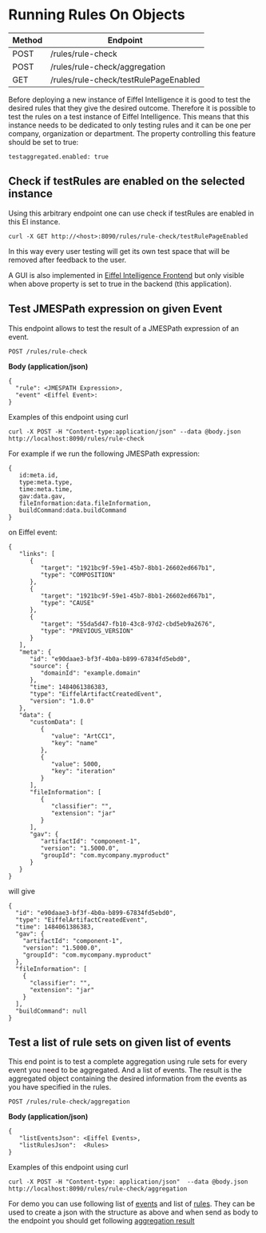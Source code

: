 # Running Rules On Objects

|Method|Endpoint             |
|------|---------------------|
|POST |/rules/rule-check|
|POST | /rules/rule-check/aggregation|
|GET | /rules/rule-check/testRulePageEnabled |


Before deploying a new instance of Eiffel Intelligence it is good to test the
desired rules that they give the desired outcome. Therefore it is possible to
test the rules on a test instance of Eiffel Intelligence. This means that this
instance needs to be dedicated to only testing rules and it can be one per
company, organization or department. The property controlling this feature
should be set to true:

    testaggregated.enabled: true

## Check if testRules are enabled on the selected instance

Using this arbitrary endpoint one can use check if testRules are enabled in this EI instance.

    curl -X GET http://<host>:8090/rules/rule-check/testRulePageEnabled


In this way every user testing will get its own test space that will be removed
after feedback to the user.

A GUI is also implemented in [Eiffel Intelligence Frontend](https://github.com/Ericsson/eiffel-intelligence-frontend) but only visible when above property is set to true in the backend (this application).

## Test JMESPath expression on given Event

This endpoint allows to test the result of a JMESPath expression of an event.

    POST /rules/rule-check

**Body (application/json)**

    {
      "rule": <JMESPATH Expression>,
      "event" <Eiffel Event>:
    }

Examples of this endpoint using curl

    curl -X POST -H "Content-type:application/json" --data @body.json http://localhost:8090/rules/rule-check

For example if we run the following JMESPath expression:

    {
       id:meta.id,
       type:meta.type,
       time:meta.time,
       gav:data.gav,
       fileInformation:data.fileInformation,
       buildCommand:data.buildCommand
    }


on Eiffel event:

    {
       "links": [
          {
             "target": "1921bc9f-59e1-45b7-8bb1-26602ed667b1",
             "type": "COMPOSITION"
          },
          {
             "target": "1921bc9f-59e1-45b7-8bb1-26602ed667b1",
             "type": "CAUSE"
          },
          {
             "target": "55da5d47-fb10-43c8-97d2-cbd5eb9a2676",
             "type": "PREVIOUS_VERSION"
          }
       ],
       "meta": {
          "id": "e90daae3-bf3f-4b0a-b899-67834fd5ebd0",
          "source": {
             "domainId": "example.domain"
          },
          "time": 1484061386383,
          "type": "EiffelArtifactCreatedEvent",
          "version": "1.0.0"
       },
       "data": {
          "customData": [
             {
                "value": "ArtCC1",
                "key": "name"
             },
             {
                "value": 5000,
                "key": "iteration"
             }
          ],
          "fileInformation": [
             {
                "classifier": "",
                "extension": "jar"
             }
          ],
          "gav": {
             "artifactId": "component-1",
             "version": "1.5000.0",
             "groupId": "com.mycompany.myproduct"
          }
       }
    }

will give

    {
      "id": "e90daae3-bf3f-4b0a-b899-67834fd5ebd0",
      "type": "EiffelArtifactCreatedEvent",
      "time": 1484061386383,
      "gav": {
        "artifactId": "component-1",
        "version": "1.5000.0",
        "groupId": "com.mycompany.myproduct"
      },
      "fileInformation": [
        {
          "classifier": "",
          "extension": "jar"
        }
      ],
      "buildCommand": null
    }



## Test a list of rule sets on given list of events
This end point is to test a complete aggregation using rule sets for every
event you need to be aggregated. And a list of events. The result is the
aggregated object containing the desired information from the events as you
have specified in the rules.

    POST /rules/rule-check/aggregation


**Body (application/json)**

    {
       "listEventsJson": <Eiffel Events>,
       "listRulesJson":  <Rules>
    }

Examples of this endpoint using curl

    curl -X POST -H "Content-type: application/json"  --data @body.json  http://localhost:8090/rules/rule-check/aggregation

For demo you can use following list of [events](https://github.com/Ericsson/eiffel-intelligence/blob/master/src/test/resources/AggregateListEvents.json) and list of [rules](https://github.com/Ericsson/eiffel-intelligence/blob/master/src/test/resources/AggregateListRules.json). They can be used to create a json with the structure as above and when send as body to the endpoint you should get following [aggregation result](https://github.com/Ericsson/eiffel-intelligence/blob/master/src/test/resources/AggregateResultObject.json)

